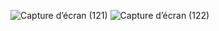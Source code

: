 ![Capture d’écran (121)](https://github.com/lahssiki/e-commerce-php/assets/81477694/ee90ea8b-3883-4c5f-a86b-24165469e1b1)
![Capture d’écran (122)](https://github.com/lahssiki/e-commerce-php/assets/81477694/00d4bead-7565-40fd-9f67-d8a8e6b3c2d7)
